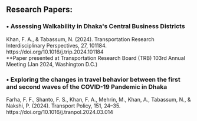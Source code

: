 <h2> Research Papers: </h2>

<h3> •	Assessing Walkability in Dhaka's Central Business Districts </h3>
Khan, F. A., & Tabassum, N. (2024). Transportation Research Interdisciplinary Perspectives, 27, 101184. https://doi.org/10.1016/j.trip.2024.101184 </br>
**Paper presented at Transportation Research Board (TRB) 103rd Annual Meeting (Jan 2024, Washington D.C.)

<h3> •	Exploring the changes in travel behavior between the first and second waves of the COVID-19 Pandemic in Dhaka </h3>
Farha, F. F., Shanto, F. S., Khan, F. A., Mehrin, M., Khan, A., Tabassum, N., & Nakshi, P. (2024). Transport Policy, 151, 24–35. https://doi.org/10.1016/j.tranpol.2024.03.014

